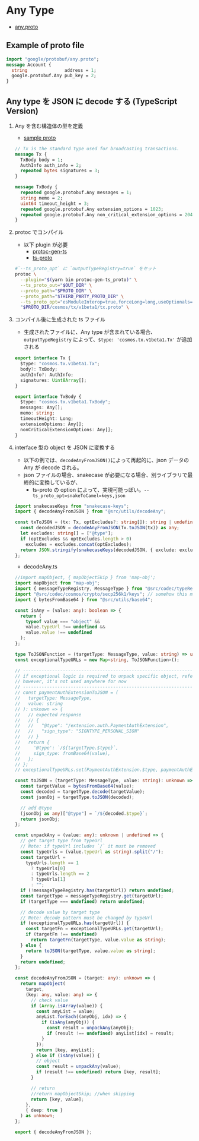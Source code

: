 # Any Type

- [any.proto](https://github.com/protocolbuffers/protobuf/blob/master/src/google/protobuf/any.proto)

## Example of proto file

```proto
import "google/protobuf/any.proto";
message Account {
  string              address = 1;
  google.protobuf.Any pub_key = 2;
}
```

## Any type を JSON に decode する (TypeScript Version)

1. Any を含む構造体の型を定義

   - [sample proto](https://github.com/cosmos/cosmos-sdk/blob/master/proto/cosmos/tx/v1beta1/tx.proto)

   ```proto
   // Tx is the standard type used for broadcasting transactions.
   message Tx {
     TxBody body = 1;
     AuthInfo auth_info = 2;
     repeated bytes signatures = 3;
   }

   message TxBody {
     repeated google.protobuf.Any messages = 1;
     string memo = 2;
     uint64 timeout_height = 3;
     repeated google.protobuf.Any extension_options = 1023;
     repeated google.protobuf.Any non_critical_extension_options = 2047;
   }
   ```

2. protoc でコンパイル

   - 以下 plugin が必要
     - [protoc-gen-ts](https://www.npmjs.com/package/protoc-gen-ts)
     - [ts-proto](https://www.npmjs.com/package/ts-proto)

   ```sh
   #`--ts_proto_opt` に `outputTypeRegistry=true` をセット
   protoc \
     --plugin="$(yarn bin protoc-gen-ts_proto)" \
     --ts_proto_out="$OUT_DIR" \
     --proto_path="$PROTO_DIR" \
     --proto_path="$THIRD_PARTY_PROTO_DIR" \
     --ts_proto_opt="esModuleInterop=true,forceLong=long,useOptionals=true,outputTypeRegistry=true" \
     "$PROTO_DIR/cosmos/tx/v1beta1/tx.proto" \
   ```

3. コンパイル後に生成された ts ファイル

   - 生成されたファイルに、Any type が含まれている場合、`outputTypeRegistry` によって、`$type: 'cosmos.tx.v1beta1.Tx'` が追加される

   ```ts
   export interface Tx {
     $type: "cosmos.tx.v1beta1.Tx";
     body?: TxBody;
     authInfo?: AuthInfo;
     signatures: Uint8Array[];
   }

   export interface TxBody {
     $type: "cosmos.tx.v1beta1.TxBody";
     messages: Any[];
     memo: string;
     timeoutHeight: Long;
     extensionOptions: Any[];
     nonCriticalExtensionOptions: Any[];
   }
   ```

4. interface 型の object を JSON に変換する

   - 以下の例では、`decodeAnyFromJSON()`によって再起的に、json データの Any が decode される。
   - json ファイルの場合、snakecase が必要になる場合、別ライブラリで最終的に変換しているが、
     - ts-proto の option によって、実現可能っぽい。`--ts_proto_opt=snakeToCamel=keys,json`

   ```ts
   import snakecaseKeys from "snakecase-keys";
   import { decodeAnyFromJSON } from "@src/utils/decodeAny";

   const txToJSON = (tx: Tx, optExcludes?: string[]): string | undefined => {
     const decodedJSON = decodeAnyFromJSON(Tx.toJSON(tx)) as any;
     let excludes: string[] = ["@type"];
     if (optExcludes && optExcludes.length > 0)
       excludes = excludes.concat(optExcludes);
     return JSON.stringify(snakecaseKeys(decodedJSON, { exclude: excludes }));
   };
   ```

   - decodeAny.ts

   ```ts
   //import mapObject, { mapObjectSkip } from 'map-obj';
   import mapObject from "map-obj";
   import { messageTypeRegistry, MessageType } from "@src/codec/typeRegistry";
   import "@src/codec/cosmos/crypto/secp256k1/keys"; // somehow this module was not loaded
   import { bytesFromBase64 } from "@src/utils/base64";

   const isAny = (value: any): boolean => {
     return (
       typeof value === "object" &&
       value.typeUrl !== undefined &&
       value.value !== undefined
     );
   };

   type ToJSONFunction = (targetType: MessageType, value: string) => unknown;
   const exceptionalTypeURLs = new Map<string, ToJSONFunction>();

   // ----------------------------------------------------------------------------
   // if exceptional logic is required to unpack specific object, refer to the below code
   // however, it's not used anywhere for now
   // ----------------------------------------------------------------------------
   // const paymentAuthExtensionToJSON = (
   //   targetType: MessageType,
   //   value: string
   // ): unknown => {
   //   // expected response
   //   // {
   //   //   "@type": "/extension.auth.PaymentAuthExtension",
   //   //   "sign_type": "SIGNTYPE_PERSONAL_SIGN"
   //   // }
   //   return {
   //     '@type': `/${targetType.$type}`,
   //     sign_type: fromBase64(value),
   //   };
   // };
   // exceptionalTypeURLs.set(PaymentAuthExtension.$type, paymentAuthExtensionToJSON);

   const toJSON = (targetType: MessageType, value: string): unknown => {
     const targetValue = bytesFromBase64(value);
     const decoded = targetType.decode(targetValue);
     const jsonObj = targetType.toJSON(decoded);

     // add @type
     (jsonObj as any)["@type"] = `/${decoded.$type}`;
     return jsonObj;
   };

   const unpackAny = (value: any): unknown | undefined => {
     // get target type from typeUrl
     // Note: if typeUrl includes `/` it must be removed
     const typeUrls = (value.typeUrl as string).split("/");
     const targetUrl =
       typeUrls.length == 1
         ? typeUrls[0]
         : typeUrls.length == 2
         ? typeUrls[1]
         : "";
     if (!messageTypeRegistry.has(targetUrl)) return undefined;
     const targetType = messageTypeRegistry.get(targetUrl);
     if (targetType === undefined) return undefined;

     // decode value by target type
     // Note: decode pattern must be changed by typeUrl
     if (exceptionalTypeURLs.has(targetUrl)) {
       const targetFn = exceptionalTypeURLs.get(targetUrl);
       if (targetFn !== undefined)
         return targetFn(targetType, value.value as string);
     } else {
       return toJSON(targetType, value.value as string);
     }
     return undefined;
   };

   const decodeAnyFromJSON = (target: any): unknown => {
     return mapObject(
       target,
       (key: any, value: any) => {
         // check value
         if (Array.isArray(value)) {
           const anyList = value;
           anyList.forEach((anyObj, idx) => {
             if (isAny(anyObj)) {
               const result = unpackAny(anyObj);
               if (result !== undefined) anyList[idx] = result;
             }
           });
           return [key, anyList];
         } else if (isAny(value)) {
           // object
           const result = unpackAny(value);
           if (result !== undefined) return [key, result];
         }

         // return
         //return mapObjectSkip; //when skipping
         return [key, value];
       },
       { deep: true }
     ) as unknown;
   };

   export { decodeAnyFromJSON };
   ```
